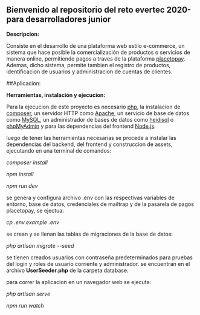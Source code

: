 ## Bienvenido al repositorio del reto evertec 2020-para desarrolladores junior

**Descripcion:**

Consiste en el desarrollo de una plataforma web estilo e-commerce, un sistema que hace posible la comercialización de productos o servicios de manera online, permitiendo pagos a traves de la plataforma [placetopay](https://www.placetopay.com/web/ "placetopay").
Ademas, dicho sistema, permite tambien el registro de productos, identificacion de usuarios y administracion de cuentas de clientes.

##Aplicacion:

**Herramientas, instalación y ejecucion:**

Para la ejecucion de este proyecto es necesario [php](https://www.php.net/ "php"), la instalacion de [composer](https://getcomposer.org/ "composer"), un servidor HTTP como [Apache](https://httpd.apache.org/ "Apache"), un servicio de base de datos como [MySQL](https://www.mysql.com/ "MySQL"), un administrador de bases de datos como [heidisql](https://www.heidisql.com/ "heidisql") o [phpMyAdmin](https://www.phpmyadmin.net/ "phpMyAdmin") y para las dependencias del frontend [Node.js](https://nodejs.org/en/ "Node.js").

luego de tener las herramientas necesarias se procede a instalar las dependencias del backend, del frontend y construccion de assets, ejecutando en una terminal de comandos:

_composer install_

_npm install_

_npm run dev_

se genera y configura archivo .env con las respectivas variables de entorno, base de datos, credenciales de mailtrap y de la pasarela de pagos placetopay, se ejectua:

_cp .env.example .env_

se crean y se llenan las tablas de migraciones de la base de datos:

_php artisan migrate --seed_

se tienen creados usuarios con contraseña predeterminados para pruebas del login y roles de usuario corriente y administrador.
se encuentran en el archivo **UserSeeder.php** de la carpeta database.

para correr la aplicacion en un navegador web se ejecuta:

_php artisan serve_

_npm run watch_
